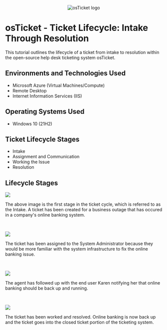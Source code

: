 <p align="center">
<img src="https://i.imgur.com/Clzj7Xs.png" alt="osTicket logo"/>
</p>

<h1>osTicket - Ticket Lifecycle: Intake Through Resolution</h1>
This tutorial outlines the lifecycle of a ticket from intake to resolution within the open-source help desk ticketing system osTicket.<br />




<h2>Environments and Technologies Used</h2>

- Microsoft Azure (Virtual Machines/Compute)
- Remote Desktop
- Internet Information Services (IIS)

<h2>Operating Systems Used </h2>

- Windows 10</b> (21H2)

<h2>Ticket Lifecycle Stages</h2>

- Intake
- Assignment and Communication
- Working the Issue
- Resolution

<h2>Lifecycle Stages</h2>

<p>
<img src=https://i.imgur.com/rShvOOI.jpg/>
</p>
<p>
The above image is the first stage in the ticket cycle, which is referred to as the Intake. A ticket has been created for a business outage that has occured in a company's online banking system.  
</p>
<br />

<p>
<img src=https://i.imgur.com/KeC0jie.jpg/>
</p>
<p>
The ticket has been assigned to the System Administrator because they would be more familiar with the system infrastructure to fix the online banking issue.  
</p>
<br />

<p>
<img src=https://i.imgur.com/DVIvmLm.jpg/>
</p>
<p>
The agent has followed up with the end user Karen notifying her that online banking should be back up and running. 
</p>
<br />

<p>
<img src=https://i.imgur.com/bbEdxMI.jpg/>
</p>
<p>
The ticket has been worked and resolved. Online banking is now back up and the ticket goes into the closed ticket portion of the ticketing system. 
</p>
<br />

